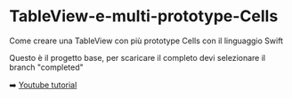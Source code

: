# TableView-e-multi-prototype-Cells
Come creare una TableView con più prototype Cells con il linguaggio Swift

Questo è il progetto base, per scaricare il completo devi selezionare il branch "completed"

➡️ [Youtube tutorial](https://youtu.be/x0ahbuhmbsw)
